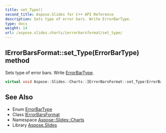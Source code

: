 ```yaml
---
title: set_Type()
second_title: Aspose.Slides for C++ API Reference
description: Sets type of error bars. Write ErrorBarType.
type: docs
weight: 14
url: /aspose.slides.charts/ierrorbarsformat/set_type/
---
```

## IErrorBarsFormat::set_Type(ErrorBarType) method


Sets type of error bars. Write [ErrorBarType](../../errorbartype/).

```cpp
virtual void Aspose::Slides::Charts::IErrorBarsFormat::set_Type(ErrorBarType value)=0
```

## See Also

* Enum [ErrorBarType](../../errorbartype/)
* Class [IErrorBarsFormat](../)
* Namespace [Aspose::Slides::Charts](../../)
* Library [Aspose.Slides](../../../)